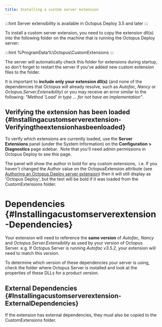 ```yaml
---
title: Installing a custom server extension
---
```


:::hint
Server extensibility is available in Octopus Deploy 3.5 and later
:::

To install a custom server extension, you need to copy the extension dll(s) into the following folder on the machine that is running the Octopus Deploy server:

:::hint
%ProgramData%\Octopus\CustomExtensions
:::

The server will automatically check this folder for extensions during startup, so don't forget to restart the server if you've added new custom extension files to the folder.

It is important to **include only your extension dll(s)** (and none of the dependencies that Octopus will already resolve, such as *Autofac*, *Nancy* or *Octopus.Server.Extensibility*) or you may receive an error similar to the following: *"Method 'Load' in type ... for not have an implementation"*.

## Verifying the extension has been loaded {#Installingacustomserverextension-Verifyingtheextensionhasbeenloaded}

To verify which extensions are currently loaded, use the **Server Extensions** panel (under the System Information) on the **Configuration > Diagnostics** page sidebar.  Note that you'll need admin permissions in Octopus Deploy to see this page.

The panel will show the author in bold for any custom extensions,  i.e. If you haven't changed the Author value on the OctopusExtension attribute (see [Authoring an Octopus Deploy server extension](/docs/guides/server-extensibility/authoring-an-octopus-deploy-server-extension.md)) then it will still display as 'Octopus Deploy', but the text will be bold if it was loaded from the CustomExtensions folder.

# Dependencies {#Installingacustomserverextension-Dependencies}

Your extension will need to reference the **same version** of *Autofac*, *Nancy* and *Octopus.Server.Extensibility* as used by your version of Octopus Server. e.g. If Octopus Server is running *Autofac v3.5.2*, your extension will need to match this version.

To determine which version of these dependencies your server is using, check the folder where Octopus Server is installed and look at the properties of these DLLs for a product version.

## External Dependencies {#Installingacustomserverextension-ExternalDependencies}

If the extension has external dependencies, they must also be copied to the CustomExtensions folder.
